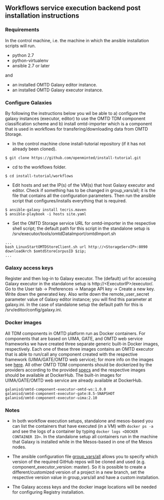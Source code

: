 ## Workflows service execution backend post installation instructions

### Requirements

In the control machine, i.e. the machine in which the ansible installation scripts will run.

* python 2.7
* python-virtualenv
* ansible 2.7 or later

and 

* an installed OMTD Galaxy editor instance.
* an installed OMTD Galaxy executor instance.

### Configure Galaxies

By following the instructions below you wil be able to a) configure the galaxy instances (executor, editor) to use the OMTD TDM component classification scheme 
and b) install omtd-importer which is a component that is used in workflows for transfering/downloading data from OMTD Storage.  

* In the control machine clone install-tutorial repository (if it has not already been cloned). 
```code=bash
$ git clone https://github.com/openminted/install-tutorial.git
```
* cd to the workflows folder.
```code=bash
$ cd install-tutorial/workflows
```
* Edit hosts and set the IP(s) of the VM(s) that host Galaxy executor and editor. 
Check if something has to be changed in group_vars/all; it is the file that contains all the
configuration parameters. Then run the ansible script that configures/installs everything that is required.
```code=bash
$ ansible-galaxy install tecris.maven
$ ansible-playbook -i hosts site.yaml
```
*  Set the OMTD Storage service URL for omtd-importer in the respective shell script; the default path for this script in the 
standalone setup is /srv/executor/tools/omtdDataImport/omtdImport.sh

```
...
bash LinuxStartOMTDStoreClient.sh url http://<StorageServIP>:8090 downloadArch $omtdStoreCorpusID $zip;
...
```
 

### Galaxy access keys 
 Register and then log-in to Galaxy executor. The (default) url for accessing Galaxy executor in the standalone setup is 
 http://\<ExecutorIP\>/executor/. Go to the User tab -> Preferences -> Manage API key -> Create a new key. Write down the generated key.
 Also write down the remote_user_secret parameter value of Galaxy editor instance; you will find this parameter at galaxy.ini. In the case of standalone setup the default path for this is /srv/editor/config/galaxy.ini.
 

### Docker images 

All TDM components in OMTD platform run as Docker containers. For components that are based on 
UIMA, GATE, and OMTD web service frameworks we have created three separate generic built-in Docker images, respectively. 
Each one of these three images contains an OMTD executor that is able to run/call any component created with the respective framework (UIMA/GATE/OMTD web service); for more info on the images see [here](https://github.com/openminted/omtd-component-executor). 
All other OMTD TDM components should be dockerized by the providers according to the provided
[specs](https://github.com/openminted/omtd-docker-specification) and the respective images should be available at DockerHub.
The built-in images for UIMA/GATE/OMTD web service are already available at DockerHub.

```
galanisd/omtd-component-executor-omtd-ws:1.0.0
galanisd/omtd-component-executor-gate:8.5-SNAPSHOT
galanisd/omtd-component-executor-uima:2.10
```
### Notes

* In both workflow execution setups, standalone and mesos-based you can list the containers that have executed (in a VM) with `docker ps -a` and see the logs of a container by typing `docker logs <DOCKER CONTAINER ID>`. In the standalone setup all containers run in the machine that Galaxy is installed while in the Mesos-based in one of the Mesos nodes.

* The ansible configuration file [group_vars/all](https://github.com/openminted/install-tutorial/blob/master/workflows/group_vars/all) allows you to specify which version of the required GitHub repos will be cloned and used (e.g. component_executor_version: master).  So it is possible to create a different/customized version of a project in a new branch, set the respective version value in group_vars/all and have a custom installation.

* The Galaxy access keys and the docker image locations will be needed for configuring Registry installation.

